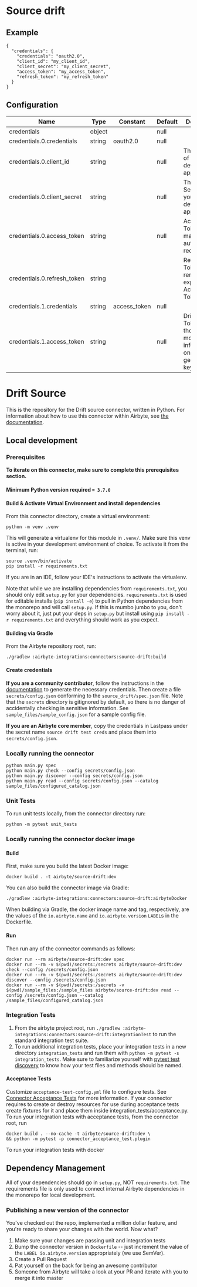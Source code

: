 # Source drift

## Example
```
{
  "credentials": {
    "credentials": "oauth2.0",
    "client_id": "my_client_id",
    "client_secret": "my_client_secret",
    "access_token": "my_access_token",
    "refresh_token": "my_refresh_token"
  }
}
```

## Configuration
| Name | Type | Constant | Default | Description |
| --- | --- | --- | --- | --- |
|credentials|object||null||
|credentials.0.credentials|string|oauth2.0|null||
|credentials.0.client_id|string||null|The Client ID of your Drift developer application.|
|credentials.0.client_secret|string||null|The Client Secret of your Drift developer application.|
|credentials.0.access_token|string||null|Access Token for making authenticated requests.|
|credentials.0.refresh_token|string|||Refresh Token to renew the expired Access Token.|
|credentials.1.credentials|string|access_token|null||
|credentials.1.access_token|string||null|Drift Access Token. See the <a href="https://docs.airbyte.com/integrations/sources/drift">docs</a> for more information on how to generate this key.|

# Drift Source 

This is the repository for the Drift source connector, written in Python. 
For information about how to use this connector within Airbyte, see [the documentation](https://docs.airbyte.io/integrations/sources/drift).

## Local development

### Prerequisites
**To iterate on this connector, make sure to complete this prerequisites section.**

#### Minimum Python version required `= 3.7.0`

#### Build & Activate Virtual Environment and install dependencies
From this connector directory, create a virtual environment:
```
python -m venv .venv
```

This will generate a virtualenv for this module in `.venv/`. Make sure this venv is active in your
development environment of choice. To activate it from the terminal, run:
```
source .venv/bin/activate
pip install -r requirements.txt
```
If you are in an IDE, follow your IDE's instructions to activate the virtualenv.

Note that while we are installing dependencies from `requirements.txt`, you should only edit `setup.py` for your dependencies. `requirements.txt` is
used for editable installs (`pip install -e`) to pull in Python dependencies from the monorepo and will call `setup.py`.
If this is mumbo jumbo to you, don't worry about it, just put your deps in `setup.py` but install using `pip install -r requirements.txt` and everything
should work as you expect.

#### Building via Gradle
From the Airbyte repository root, run:
```
./gradlew :airbyte-integrations:connectors:source-drift:build
```

#### Create credentials
**If you are a community contributor**, follow the instructions in the [documentation](https://docs.airbyte.io/integrations/sources/drift)
to generate the necessary credentials. Then create a file `secrets/config.json` conforming to the `source_drift/spec.json` file.
Note that the `secrets` directory is gitignored by default, so there is no danger of accidentally checking in sensitive information.
See `sample_files/sample_config.json` for a sample config file.

**If you are an Airbyte core member**, copy the credentials in Lastpass under the secret name `source drift test creds`
and place them into `secrets/config.json`.


### Locally running the connector
```
python main.py spec
python main.py check --config secrets/config.json
python main.py discover --config secrets/config.json
python main.py read --config secrets/config.json --catalog sample_files/configured_catalog.json
```

### Unit Tests
To run unit tests locally, from the connector directory run:
```
python -m pytest unit_tests
```

### Locally running the connector docker image

#### Build
First, make sure you build the latest Docker image:
```
docker build . -t airbyte/source-drift:dev
```

You can also build the connector image via Gradle:
```
./gradlew :airbyte-integrations:connectors:source-drift:airbyteDocker
```
When building via Gradle, the docker image name and tag, respectively, are the values of the `io.airbyte.name` and `io.airbyte.version` `LABEL`s in
the Dockerfile.

#### Run
Then run any of the connector commands as follows:
```
docker run --rm airbyte/source-drift:dev spec
docker run --rm -v $(pwd)/secrets:/secrets airbyte/source-drift:dev check --config /secrets/config.json
docker run --rm -v $(pwd)/secrets:/secrets airbyte/source-drift:dev discover --config /secrets/config.json
docker run --rm -v $(pwd)/secrets:/secrets -v $(pwd)/sample_files:/sample_files airbyte/source-drift:dev read --config /secrets/config.json --catalog /sample_files/configured_catalog.json
```

### Integration Tests
1. From the airbyte project root, run `./gradlew :airbyte-integrations:connectors:source-drift:integrationTest` to run the standard integration test suite.
1. To run additional integration tests, place your integration tests in a new directory `integration_tests` and run them with `python -m pytest -s integration_tests`.
   Make sure to familiarize yourself with [pytest test discovery](https://docs.pytest.org/en/latest/goodpractices.html#test-discovery) to know how your test files and methods should be named.

#### Acceptance Tests
Customize `acceptance-test-config.yml` file to configure tests. See [Connector Acceptance Tests](https://docs.airbyte.io/connector-development/testing-connectors/connector-acceptance-tests-reference) for more information.
If your connector requires to create or destroy resources for use during acceptance tests create fixtures for it and place them inside integration_tests/acceptance.py.
To run your integration tests with acceptance tests, from the connector root, run
```
docker build . --no-cache -t airbyte/source-drift:dev \
&& python -m pytest -p connector_acceptance_test.plugin
```
To run your integration tests with docker

## Dependency Management
All of your dependencies should go in `setup.py`, NOT `requirements.txt`. The requirements file is only used to connect internal Airbyte dependencies in the monorepo for local development.

### Publishing a new version of the connector
You've checked out the repo, implemented a million dollar feature, and you're ready to share your changes with the world. Now what?
1. Make sure your changes are passing unit and integration tests
1. Bump the connector version in `Dockerfile` -- just increment the value of the `LABEL io.airbyte.version` appropriately (we use SemVer).
1. Create a Pull Request
1. Pat yourself on the back for being an awesome contributor
1. Someone from Airbyte will take a look at your PR and iterate with you to merge it into master
